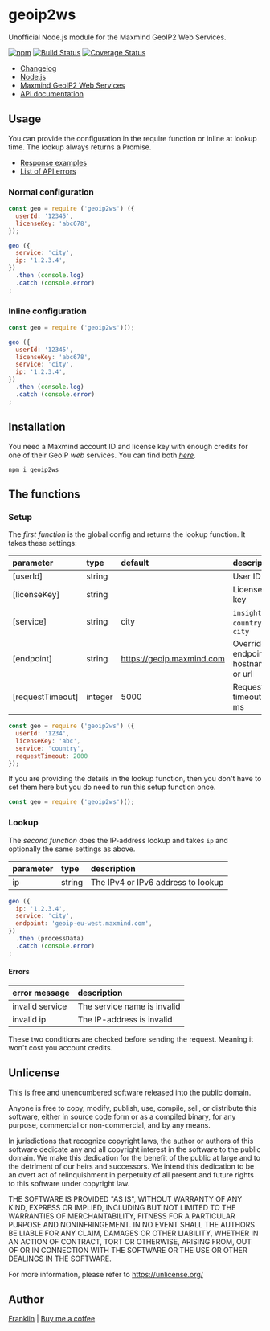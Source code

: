 # geoip2ws

Unofficial Node.js module for the Maxmind GeoIP2
Web Services.

[![npm](https://img.shields.io/npm/v/geoip2ws.svg?maxAge=3600)](https://www.npmjs.com/package/geoip2ws?activeTab=versions)
[![Build Status](https://github.com/fvdm/nodejs-geoip2ws/actions/workflows/node.js.yml/badge.svg?branch=master)](https://github.com/fvdm/nodejs-geoip2ws/actions/workflows/node.js.yml)
[![Coverage Status](https://coveralls.io/repos/github/fvdm/nodejs-geoip2ws/badge.svg?branch=master)](https://coveralls.io/github/fvdm/nodejs-geoip2ws?branch=master)

* [Changelog](https://github.com/fvdm/nodejs-geoip2ws/blob/master/CHANGELOG.md)
* [Node.js](https://nodejs.org)
* [Maxmind GeoIP2 Web Services](https://www.maxmind.com/en/geoip2-precision-services)
* [API documentation](https://dev.maxmind.com/geoip/docs/web-services)


## Usage

You can provide the configuration in the require function
or inline at lookup time. The lookup always returns a Promise.

- [Response examples](https://dev.maxmind.com/geoip/docs/web-services/responses?lang=en#bodies)
- [List of API errors](https://dev.maxmind.com/geoip/docs/web-services/responses?lang=en#errors)


### Normal configuration

```js
const geo = require ('geoip2ws') ({
  userId: '12345',
  licenseKey: 'abc678',
});

geo ({
  service: 'city',
  ip: '1.2.3.4',
})
  .then (console.log)
  .catch (console.error)
;
```


### Inline configuration

```js
const geo = require ('geoip2ws')();

geo ({
  userId: '12345',
  licenseKey: 'abc678',
  service: 'city',
  ip: '1.2.3.4',
})
  .then (console.log)
  .catch (console.error)
;
```


## Installation

You need a Maxmind account ID and license key with enough
credits for one of their GeoIP *web* services.
You can find both [*here*](https://www.maxmind.com/en/accounts/current/license-key).

`npm i geoip2ws`


## The functions

### Setup

The _first function_ is the global config and returns the
lookup function. It takes these settings:

parameter        | type    | default                   | description
:----------------|:--------|:--------------------------|:-----------
[userId]         | string  |                           | User ID
[licenseKey]     | string  |                           | License key
[service]        | string  | city                      | `insights`, `country` or `city`
[endpoint]       | string  | https://geoip.maxmind.com | Override endpoint hostname or url
[requestTimeout] | integer | 5000                      | Request timeout in ms

```js
const geo = require ('geoip2ws') ({
  userId: '1234',
  licenseKey: 'abc',
  service: 'country',
  requestTimeout: 2000
});
```

If you are providing the details in the lookup
function, then you don't have to set them here but
you do need to run this setup function once.

```js
const geo = require ('geoip2ws')();
```


### Lookup

The _second function_ does the IP-address lookup and
takes `ip` and optionally the same settings as above.

parameter  | type     | description
:----------|:---------|:-----------
ip         | string   | The IPv4 or IPv6 address to lookup

```js
geo ({
  ip: '1.2.3.4',
  service: 'city',
  endpoint: 'geoip-eu-west.maxmind.com',
})
  .then (processData)
  .catch (console.error)
;
```


#### Errors

error message   | description
:---------------|:-----------
invalid service | The service name is invalid
invalid ip      | The IP-address is invalid

These two conditions are checked before sending
the request. Meaning it won't cost you account credits.


## Unlicense

This is free and unencumbered software released into the public domain.

Anyone is free to copy, modify, publish, use, compile, sell, or
distribute this software, either in source code form or as a compiled
binary, for any purpose, commercial or non-commercial, and by any
means.

In jurisdictions that recognize copyright laws, the author or authors
of this software dedicate any and all copyright interest in the
software to the public domain. We make this dedication for the benefit
of the public at large and to the detriment of our heirs and
successors. We intend this dedication to be an overt act of
relinquishment in perpetuity of all present and future rights to this
software under copyright law.

THE SOFTWARE IS PROVIDED "AS IS", WITHOUT WARRANTY OF ANY KIND,
EXPRESS OR IMPLIED, INCLUDING BUT NOT LIMITED TO THE WARRANTIES OF
MERCHANTABILITY, FITNESS FOR A PARTICULAR PURPOSE AND NONINFRINGEMENT.
IN NO EVENT SHALL THE AUTHORS BE LIABLE FOR ANY CLAIM, DAMAGES OR
OTHER LIABILITY, WHETHER IN AN ACTION OF CONTRACT, TORT OR OTHERWISE,
ARISING FROM, OUT OF OR IN CONNECTION WITH THE SOFTWARE OR THE USE OR
OTHER DEALINGS IN THE SOFTWARE.

For more information, please refer to <https://unlicense.org/>


## Author

[Franklin](https://fvdm.com)
| [Buy me a coffee](https://fvdm.com/donating/)
